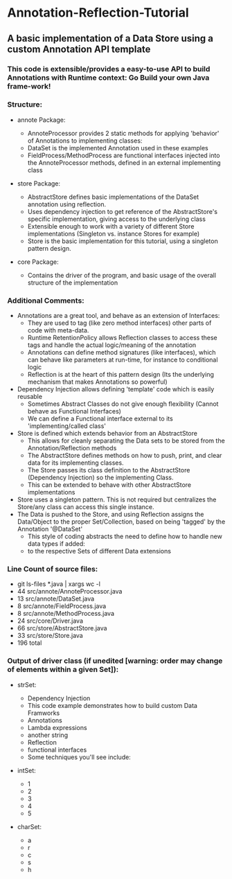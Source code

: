 # Annotation-Reflection-Tutorial
## A basic implementation of a Data Store using a custom Annotation API template

### This code is extensible/provides a easy-to-use API to build Annotations with Runtime context: Go Build your own Java frame-work!

### Structure:
* annote Package:
  * AnnoteProcessor provides 2 static methods for applying 'behavior' of Annotations to implementing classes:
  * DataSet is the implemented Annotation used in these examples
  * FieldProcess/MethodProcess are functional interfaces injected into the AnnoteProcessor methods, defined in an external implementing class
 
* store Package:
  * AbstractStore defines basic implementations of the DataSet annotation using reflection.
  * Uses dependency injection to get reference of the AbstractStore's specific implementation, giving access to the underlying class
  * Extensible enough to work with a variety of different Store implementations (Singleton vs. instance Stores for example)
  * Store is the basic implementation for this tutorial, using a singleton pattern design.

* core Package:
  * Contains the driver of the program, and basic usage of the overall structure of the implementation

### Additional Comments:
* Annotations are a great tool, and behave as an extension of Interfaces:
  * They are used to tag (like zero method interfaces) other parts of code with meta-data.
  * Runtime RetentionPolicy allows Reflection classes to access these tags and handle the actual logic/meaning of the annotation
  * Annotations can define method signatures (like interfaces), which can behave like parameters at run-time, for instance to conditional logic
  * Reflection is at the heart of this pattern design (Its the underlying mechanism that makes Annotations so powerful)
* Dependency Injection allows defining 'template' code which is easily reusable
  * Sometimes Abstract Classes do not give enough flexibility (Cannot behave as Functional Interfaces)
  * We can define a Functional interface external to its 'implementing/called class'
* Store is defined which extends behavior from an AbstractStore
  * This allows for cleanly separating the Data sets to be stored from the Annotation/Reflection methods
  * The AbstractStore defines methods on how to push, print, and clear data for its implementing classes.
  * The Store passes its class definition to the AbstractStore (Dependency Injection) so the implementing Class.
  * This can be extended to behave with other AbstractStore implementations
* Store uses a singleton pattern. This is not required but centralizes the Store/any class can access this single instance.
* The Data is pushed to the Store, and using Reflection assigns the Data/Object to the proper Set/Collection, based on being 'tagged' by the Annotation '@DataSet'
  * This style of coding abstracts the need to define how to handle new data types if added:
  * to the respective Sets of different Data extensions


### Line Count of source files:
  * git ls-files *.java | xargs wc -l
  * 44 src/annote/AnnoteProcessor.java
  * 13 src/annote/DataSet.java
  * 8 src/annote/FieldProcess.java
  * 8 src/annote/MethodProcess.java
  * 24 src/core/Driver.java
  * 66 src/store/AbstractStore.java
  * 33 src/store/Store.java
  * 196 total

### Output of driver class (if unedited [warning: order may change of elements within a given Set]):

* strSet:
  * Dependency Injection
  * This code example demonstrates how to build custom Data Framworks
  * Annotations
  * Lambda expressions
  * another string
  * Reflection
  * functional interfaces
  * Some techniques you'll see include:

* intSet:
   * 1
   * 2
   * 3
   * 4
   * 5

* charSet:
  * a
  * r
  * c
  * s
  * h


